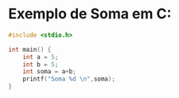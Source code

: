 # Exemplo de Soma em C:
```C
#include <stdio.h>

int main() {
    int a = 5;
    int b = 5;
    int soma = a+b;
    printf("Soma %d \n",soma);
}
```

